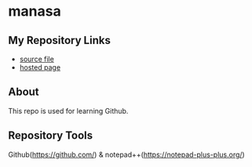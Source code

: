# manasa
## My Repository Links
- [source file](https://github.com/manasagoriparthi)
- [hosted page](https://github.com/manasagoriparthi/manasa/edit/master/README.md)
## About
This repo is used for learning Github.
## Repository Tools
Github(https://github.com/)
 &
notepad++(https://notepad-plus-plus.org/)


